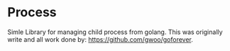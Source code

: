 # Process 

Simle Library for managing child process from golang. This was
originally write and all work done by: https://github.com/gwoo/goforever.  
